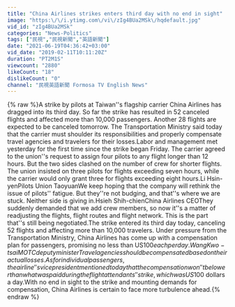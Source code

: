 ```yaml
---
title: "China Airlines strikes enters third day with no end in sight"
image: "https:\/\/i.ytimg.com\/vi\/zIg4BUa2MSk\/hqdefault.jpg"
vid_id: "zIg4BUa2MSk"
categories: "News-Politics"
tags: ["民視","民視新聞","英語新聞"]
date: "2021-06-19T04:36:42+03:00"
vid_date: "2019-02-11T10:11:20Z"
duration: "PT2M1S"
viewcount: "2880"
likeCount: "18"
dislikeCount: "0"
channel: "民視英語新聞 Formosa TV English News"
---
```

{% raw %}A strike by pilots at Taiwan''s flagship carrier China Airlines has dragged into its third day. So far the strike has resulted in 52 canceled flights and affected more than 10,000 passengers. Another 28 flights are expected to be canceled tomorrow. The Transportation Ministry said today that the carrier must shoulder its responsibilities and properly compensate travel agencies and travelers for their losses.Labor and management met yesterday for the first time since the strike began Friday. The carrier agreed to the union''s request to assign four pilots to any flight longer than 12 hours. But the two sides clashed on the number of crew for shorter flights. The union insisted on three pilots for flights exceeding seven hours, while the carrier would only grant three for flights exceeding eight hours.Li Hsin-yenPilots Union TaoyuanWe keep hoping that the company will rethink the issue of pilots'' fatigue. But they''re not budging, and that''s where we are stuck. Neither side is giving in.Hsieh Shih-chienChina Airlines CEOThey suddenly demanded that we add crew members, so now it''s a matter of readjusting the flights, flight routes and flight network. This is the part that''s still being negotiated.The strike entered its third day today, canceling 52 flights and affecting more than 10,000 travelers. Under pressure from the Transportation Ministry, China Airlines has come up with a compensation plan for passengers, promising no less than US$100 each per day.Wang Kwo-tsaiMOTC deputy ministerTravel agencies should be compensated based on their actual losses. As for individual passengers, the airline''s vice president mentioned today that the compensation won''t be lower than what was paid during the flight attendants'' strike, which was US$100 dollars a day.With no end in sight to the strike and mounting demands for compensation, China Airlines is certain to face more turbulence ahead.{% endraw %}
